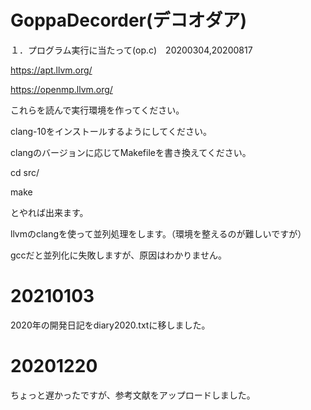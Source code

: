 # GoppaDecorder(デコオダア)

１．プログラム実行に当たって(op.c)　20200304,20200817

https://apt.llvm.org/

https://openmp.llvm.org/

これらを読んで実行環境を作ってください。

clang-10をインストールするようにしてください。

clangのバージョンに応じてMakefileを書き換えてください。

cd src/

make

とやれば出来ます。

llvmのclangを使って並列処理をします。（環境を整えるのが難しいですが）

gccだと並列化に失敗しますが、原因はわかりません。

# 20210103

2020年の開発日記をdiary2020.txtに移しました。

# 20201220

ちょっと遅かったですが、参考文献をアップロードしました。


